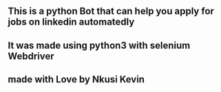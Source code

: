 ## This is a python Bot that can help you apply for jobs on linkedin automatedly
## It was made using python3 with selenium Webdriver


## made with Love by Nkusi Kevin
